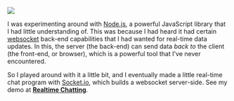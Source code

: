 <img class="half postImageRight" src="http://blog.ijasoneverett.com/wp-content/uploads/2013/03/nodejs_logo.png" /><p>I was experimenting around with <a href="https://nodejs.org/en/">Node.js</a>, a powerful JavaScript library that I had little understanding of. This was because I had heard it had certain <a href="http://www.websocket.org/">websocket</a> back-end capabilities that I had wanted for real-time data updates. In this, the server (the back-end) can send data <em>back to</em> the client (the front-end, or browser), which is a powerful tool that I've never encountered.</p><p>So I played around with it a little bit, and I eventually made a little real-time chat program with <a href="http://socket.io/">Socket.io</a>, which builds a websocket server-side. See my demo at <strong><a href="https://lam-node-test.herokuapp.com/">Realtime Chatting</a></strong>.</p>